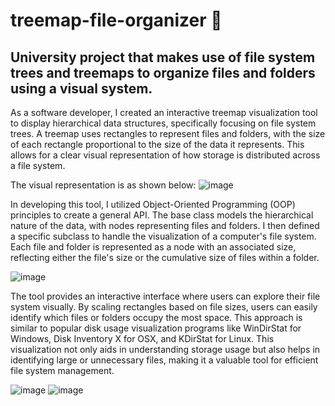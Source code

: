 # treemap-file-organizer 🌲
## University project that makes use of file system trees and treemaps to organize files and folders using a visual system.

As a software developer, I created an interactive treemap visualization tool to display hierarchical data structures, specifically focusing on file system trees. A treemap uses rectangles to represent files and folders, with the size of each rectangle proportional to the size of the data it represents. This allows for a clear visual representation of how storage is distributed across a file system.

The visual representation is as shown below:
![image](https://github.com/saurabh13113/treemap-file-organizer-tree-/assets/107759922/ab8ab100-f833-4c00-b4a6-fa5e7d4d9161)


In developing this tool, I utilized Object-Oriented Programming (OOP) principles to create a general API. The base class models the hierarchical nature of the data, with nodes representing files and folders. I then defined a specific subclass to handle the visualization of a computer's file system. Each file and folder is represented as a node with an associated size, reflecting either the file's size or the cumulative size of files within a folder.

![image](https://github.com/saurabh13113/treemap-file-organizer-tree-/assets/107759922/1fc67c2d-306a-4ebb-8cf9-19c9970ca5a5)

The tool provides an interactive interface where users can explore their file system visually. By scaling rectangles based on file sizes, users can easily identify which files or folders occupy the most space. This approach is similar to popular disk usage visualization programs like WinDirStat for Windows, Disk Inventory X for OSX, and KDirStat for Linux. This visualization not only aids in understanding storage usage but also helps in identifying large or unnecessary files, making it a valuable tool for efficient file system management.

![image](https://github.com/saurabh13113/treemap-file-organizer-tree-/assets/107759922/02ff6507-0630-41cd-a509-f0bdb5fbbb2e)
![image](https://github.com/saurabh13113/treemap-file-organizer-tree-/assets/107759922/217c53f0-9ba6-4330-ba4c-1392513be198)
